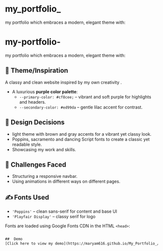# my_portfolio_
my portfolio which embraces a modern, elegant theme with:
# my-portfolio-
my portfolio which embraces a modern, elegant theme with:

## 🌟 Theme/Inspiration
A classy and clean website inspired by my own creativity .

- A luxurious **purple color palette**: 
  - `--primary-color: #cf8cee;` – vibrant and soft purple for highlights and headers.
  - `--secondary-color: #ed99da` – gentle lilac accent for contrast.
## 🎨 Design Decisions
- light theme with brown and gray accents for a vibrant yet classy look.
- Poppins, sacramento and dancing Script fonts to create a classic yet readable style.
- Showcasing my work and skills.

## 🧠 Challenges Faced
- Structuring a responsive navbar.
- Using animations in different ways on different pages.
## ✍️ Fonts Used

- `'Poppins'` – clean sans-serif for content and base UI
- `'Playfair Display'` – classy serif for logo

Fonts are loaded using Google Fonts CDN in the HTML `<head>`:

```html

##  Demo
[Click here to view my demo](https://maryam616.github.io/My_Portfolio_/ )
